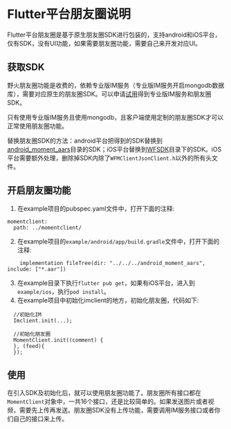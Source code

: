 # Flutter平台朋友圈说明
Flutter平台朋友圈是基于原生朋友圈SDK进行包装的，支持android和iOS平台，仅有SDK，没有UI功能，如果需要朋友圈功能，需要自己来开发对应UI。

## 获取SDK
野火朋友圈功能是收费的，依赖专业版IM服务（专业版IM服务开启mongodb数据库），需要对应原生的朋友圈SDK。可以申请[试用](https://docs.wildfirechat.cn/trial/)得到专业版IM服务和朋友圈SDK。

只有使用专业版IM服务且使用mongodb，且客户端使用定制的朋友圈SDK才可以正常使用朋友圈功能。

替换朋友圈SDK的方法：android平台把得到的SDK替换到[android_moment_aars](../android_moment_aars)目录的SDK；iOS平台替换到[WFSDK](ios/WFSDK)目录下的SDK。iOS平台需要额外处理，删除掉SDK内除了```WFMClientJsonClient.h```以外的所有头文件。

## 开启朋友圈功能
1. 在example项目的pubspec.yaml文件中，打开下面的注释:
```
momentclient:
  path: ../momentclient/
```
2. 在example项目的```example/android/app/build.gradle```文件中，打开下面的注释:
```
    implementation fileTree(dir: "../../../android_moment_aars", include: ["*.aar"])
```
3. 在example目录下执行```flutter pub get```，如果有iOS平台，进入到```example/ios```，执行```pod install```。
4. 在example项目中初始化imclient的地方，初始化朋友圈，代码如下:
```
  //初始化IM
  Imclient.init(...);

  //初始化朋友圈
  MomentClient.init((comment) {    
  }, (feed){    
  });
```

## 使用
在引入SDK及初始化后，就可以使用朋友圈功能了。朋友圈所有接口都在```MomentClient```对象中，一共16个接口，还是比较简单的。如果发送图片或者视频，需要先上传再发送。朋友圈SDK没有上传功能，需要调用IM服务接口或者你们自己的接口来上传。

